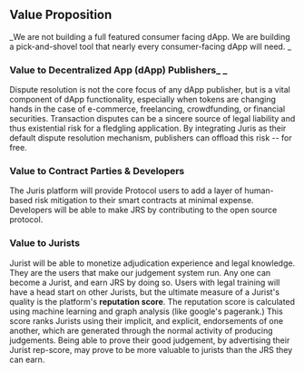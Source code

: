 ## Value Proposition

_We are not building a full featured consumer facing dApp. We are building a pick-and-shovel tool that nearly every consumer-facing dApp will need.  _

### Value to Decentralized App \(dApp\) Publishers_ _

Dispute resolution is not the core focus of any dApp publisher, but is a vital component of dApp functionality, especially when tokens are changing hands in the case of e-commerce, freelancing, crowdfunding, or financial securities. Transaction disputes can be a sincere source of legal liability and thus existential risk for a fledgling application. By integrating Juris as their default dispute resolution mechanism, publishers can offload this risk -- for free.

### Value to Contract Parties & Developers

The Juris platform will provide Protocol users to add a layer of human-based risk mitigation to their smart contracts at minimal expense. Developers will be able to make JRS by contributing to the open source protocol.

### Value to Jurists

Jurist will be able to monetize adjudication experience and legal knowledge. They are the users that make our judgement system run. Any one can become a Jurist, and earn JRS by doing so. Users with legal training will have a head start on other Jurists, but the ultimate measure of a Jurist's quality is the platform's **reputation score**. The reputation score is calculated using machine learning and graph analysis \(like google's pagerank.\) This score ranks Jurists using their implicit, and explicit, endorsements of one another, which are generated through the normal activity of producing judgements. Being able to prove their good judgement, by advertising their Jurist rep-score, may prove to be more valuable to jurists than the JRS they can earn.

